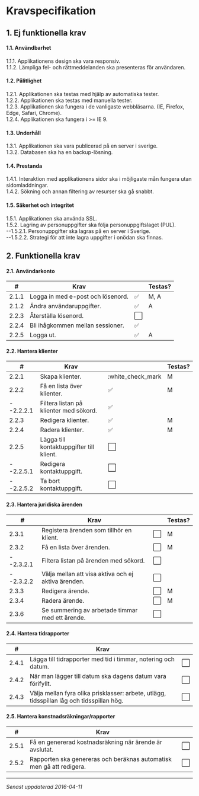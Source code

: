 # Kravspecifikation

## 1. Ej funktionella krav
#### 1.1. Användbarhet
1.1.1. Applikationens design ska vara responsiv. </br>
1.1.2. Lämpliga fel- och rättmeddelanden ska presenteras för användaren. </br>

#### 1.2. Pålitlighet
1.2.1. Applikationen ska testas med hjälp av automatiska tester. </br>
1.2.2. Applikationen ska testas med manuella tester. </br>
1.2.3. Applikationen ska fungera i de vanligaste webbläsarna. (IE, Firefox, Edge, Safari, Chrome). </br>
1.2.4. Applikationen ska fungera i >= IE 9. </br>

#### 1.3. Underhåll
1.3.1. Applikationen ska vara publicerad på en server i sverige. </br>
1.3.2. Databasen ska ha en backup-lösning. </br>

#### 1.4. Prestanda
1.4.1. Interaktion med applikationens sidor ska i möjligaste mån fungera utan sidomladdningar. </br>
1.4.2. Sökning och annan filtering av resurser ska gå snabbt. </br>

#### 1.5. Säkerhet och integritet
1.5.1. Applikationen ska använda SSL. </br>
1.5.2. Lagring av personuppgifter ska följa personuppgiftslaget (PUL). </br>
--1.5.2.1. Personuppgifter ska lagras på en server i Sverige. </br>
--1.5.2.2. Strategi för att inte lagra uppgifter i onödan ska finnas. </br>



## 2. Funktionella krav

#### 2.1. Användarkonto
|#     |Krav                                    |                    |Testas?|
|------|----------------------------------------|--------------------|-------|
|2.1.1|Logga in med e-post och lösenord.        |:white_check_mark:  |M, A|
|2.1.2|Ändra användaruppgifter.                 |:white_check_mark:  |A|
|2.2.3|Återställa lösenord.                     |:white_large_square:||
|2.2.4|Bli ihågkommen mellan sessioner.         |:white_check_mark:  ||
|2.2.5|Logga ut.                                |:white_check_mark:  |A|

#### 2.2. Hantera klienter
|#      |Krav                                    |                   |Testas?|
|-------|----------------------------------------|-------------------|-------|
|2.2.1|Skapa klienter.                           |:white_check_mark   |M     |
|2.2.2|Få en lista över klienter.                |:white_check_mark:  |M     |
|--2.2.2.1|Filtera listan på klienter med sökord.|:white_check_mark:  |      |
|2.2.3|Redigera klienter.                        |:white_check_mark:  |M     |
|2.2.4|Radera klienter.                          |:white_check_mark:  |M     |
|2.2.5|Lägga till kontaktuppgifter till klient.  |:white_large_square:|      |
|--2.2.5.1|Redigera kontaktuppgift.              |:white_large_square:|      |
|--2.2.5.2|Ta bort kontaktuppgift.               |:white_large_square:|      |

#### 2.3. Hantera juridiska ärenden
|#     |Krav                                                  |                    |Testas?
|-----|-------------------------------------------------------|--------------------|------|
|2.3.1|Registera ärenden som tillhör en klient.               |:white_large_square:|M     |
|2.3.2|Få en lista över ärenden.                              |:white_large_square:|M     |
|--2.3.2.1|Filtera listan på ärenden med sökord.              |:white_large_square:|      |
|--2.3.2.2|Välja mellan att visa aktiva och ej aktiva ärenden.|:white_large_square:|      |
|2.3.3|Redigera ärende.                                       |:white_large_square:|M     |
|2.3.4|Radera ärende.                                         |:white_large_square:|M     |
|2.3.6|Se summering av arbetade timmar med ett ärende.        |:white_large_square:|      |

#### 2.4. Hantera tidrapporter
|#|Krav                                         ||
|-----------------------------------------------|----|------|
|2.4.1|Lägga till tidrapporter med tid i timmar, notering och datum.|:white_large_square:|
|2.4.2|När man lägger till datum ska dagens datum vara förifyllt.|:white_large_square:|
|2.4.3|Välja mellan fyra olika prisklasser: arbete, utlägg, tidsspillan låg och tidsspillan hög.|:white_large_square:|

#### 2.5. Hantera konstnadsräkningar/rapporter
|#|Krav                                         ||
|-----------------------------------------------|----|------|
|2.5.1|Få en genererad kostnadsräkning när ärende är avslutat.|:white_large_square:|
|2.5.2|Rapporten ska genereras och beräknas automatisk men gå att redigera.|:white_large_square:|

***
*Senast uppdaterad 2016-04-11*
